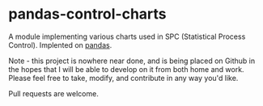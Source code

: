 pandas-control-charts
=====================

A module implementing various charts used in SPC (Statistical Process Control).
Implented on [pandas](http://github.com/pydata/pandas).

Note - this project is nowhere near done, and is being placed on Github in the
hopes that I will be able to develop on it from both home and work. Please feel
free to take, modify, and contribute in any way you'd like.

Pull requests are welcome.